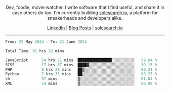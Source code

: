 <p align="center">Dev, foodie, movie watcher. I write software that I find useful, and share it in case others do too. I'm currently building <a href="https://solesearch.io">solesearch.io</a>, a platform for sneakerheads and developers alike.</p>
<p align="center">
  <a href="https://www.linkedin.com/in/peter-rauscher">LinkedIn</a>
  |
  <a href="https://dev.to/peterrauscher">Blog Posts</a>
  |
  <a href="https://solesearch.io">solesearch.io</a>
</p>
<hr/>
<!--START_SECTION:waka-->

```python
From: 22 May 2024 - To: 21 June 2024

Total Time: 91 hrs 32 mins

JavaScript      54 hrs 51 mins  ███████████████░░░░░░░░░░   59.64 %
SCSS            17 hrs 37 mins  ████▓░░░░░░░░░░░░░░░░░░░░   19.15 %
PHP             8 hrs 28 mins   ██▒░░░░░░░░░░░░░░░░░░░░░░   09.21 %
Python          7 hrs 35 mins   ██░░░░░░░░░░░░░░░░░░░░░░░   08.25 %
sh              57 mins         ▒░░░░░░░░░░░░░░░░░░░░░░░░   01.04 %
XML             54 mins         ▒░░░░░░░░░░░░░░░░░░░░░░░░   00.99 %
```

<!--END_SECTION:waka-->
